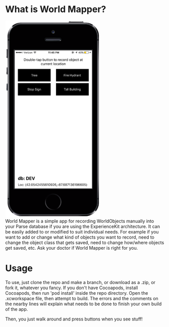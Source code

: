 # What is World Mapper?
<img src="https://raw.githubusercontent.com/NUDelta/World-Mapper/master/screenshot.PNG?token=ACehJgfPxPRDf0bs2ZlIQ-yHZmlHsswjks5WxqyowA%3D%3D" width="300"/><br/>
World Mapper is a simple app for recording WorldObjects manually into your Parse database if you are using the ExperienceKit architecture. It can be easily added to or modified to suit individual needs. For example if you want to add or change what kind of objects you want to record, need to change the object class that gets saved, need to change how/where objects get saved, etc. Ask your doctor if World Mapper is right for you.

# Usage
To use, just clone the repo and make a branch, or download as a .zip, or fork it, whatever you fancy. If you don't have Cocoapods, install Cocoapods, then run 'pod install' inside the repo directory. Open the .xcworkspace file, then attempt to build. The errors and the comments on the nearby lines will explain what needs to be done to finish your own build of the app.

Then, you just walk around and press buttons when you see stuff!
